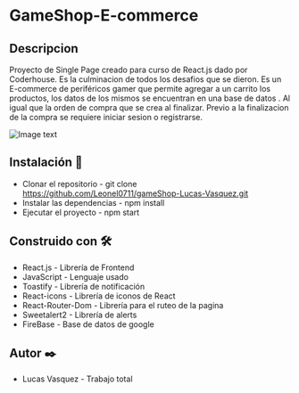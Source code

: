 
# GameShop-E-commerce

## Descripcion
Proyecto de Single Page creado para curso de React.js dado por Coderhouse. Es la culminacion de todos los desafios que se dieron.
Es un E-commerce  de  periféricos gamer que permite agregar a un carrito los productos, los datos de los mismos se encuentran en una base de datos .
Al igual que la orden de compra que se crea al finalizar. Previo a la finalizacion de la compra se requiere iniciar sesion o registrarse.

![Image text](https://i.ibb.co/8Dmvkj3/Home-Game-Shop-E-commercer-Vasquez.png)

## Instalación 🔧

- Clonar el repositorio - git clone https://github.com/Leonel0711/gameShop-Lucas-Vasquez.git
- Instalar las dependencias - npm install
- Ejecutar el proyecto - npm start

## Construido con 🛠️

- React.js - Librería de Frontend
- JavaScript - Lenguaje usado
- Toastify - Librería de notificación
- React-icons - Librería de iconos de React
- React-Router-Dom - Librería para el ruteo de la pagina
- Sweetalert2 - Librería de alerts
- FireBase - Base de datos de google


## Autor ✒️

- Lucas Vasquez - Trabajo total